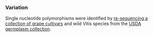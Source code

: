 ### Variation

Single nucleotide polymorphisms were identified by [re-sequencing a
collection of grape
cultivars](http://europepmc.org/abstract/MED/20084295) and wild Vitis
species from the [USDA germplasm
collection](http://www.ars.usda.gov/Main/docs.htm?docid=12254).
